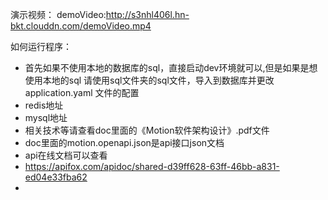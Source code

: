 演示视频：
demoVideo:http://s3nhl406l.hn-bkt.clouddn.com/demoVideo.mp4

如何运行程序： 
- 首先如果不使用本地的数据库的sql，直接启动dev环境就可以,但是如果是想使用本地的sql
请使用sql文件夹的sql文件，导入到数据库并更改application.yaml 文件的配置
- redis地址
- mysql地址
- 相关技术等请查看doc里面的《Motion软件架构设计》.pdf文件
- doc里面的motion.openapi.json是api接口json文档
- api在线文档可以查看
- https://apifox.com/apidoc/shared-d39ff628-63ff-46bb-a831-ed04e33fba62
- 